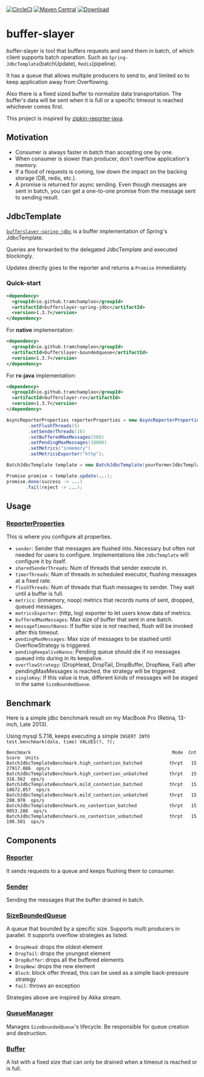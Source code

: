 [![CircleCI](https://circleci.com/gh/tramchamploo/buffer-slayer.svg?style=shield)](https://circleci.com/gh/tramchamploo/buffer-slayer)
[![Maven Central](https://maven-badges.herokuapp.com/maven-central/io.github.tramchamploo/bufferslayer-core/badge.svg)](https://maven-badges.herokuapp.com/maven-central/io.github.tramchamploo/bufferslayer-core)
[ ![Download](https://api.bintray.com/packages/tramchamploo/tramchamploo/buffer-slayer/images/download.svg) ](https://bintray.com/tramchamploo/tramchamploo/buffer-slayer/_latestVersion)

# buffer-slayer
buffer-slayer is tool that buffers requests and send them in batch, of which client supports batch operation. Such as `Spring-JdbcTemplate`(batchUpdate), `Redis`(pipeline).

It has a queue that allows multiple producers to send to, and limited so to keep application away from Overflowing. 

Also there is a fixed sized buffer to normalize data transportation. The buffer's data will be sent when it is full or a specific timeout is reached whichever comes first.

This project is inspired by [zipkin-reporter-java](https://github.com/openzipkin/zipkin-reporter-java).
 
## Motivation
* Consumer is always faster in batch than accepting one by one.
* When consumer is slower than producer, don't overflow application's memory.
* If a flood of requests is coming, low down the impact on the backing storage (DB, redis, etc.).
* A promise is returned for async sending. Even though messages are sent in batch, you can get a one-to-one promise from the message sent to sending result.

## JdbcTemplate
[`bufferslayer-spring-jdbc`](/jdbc) is a buffer implementation of Spring's JdbcTemplate.

Queries are forwarded to the delegated JdbcTemplate and executed blockingly.

Updates directly goes to the reporter and returns a `Promise` immediately.

### Quick-start
```xml
<dependency>
  <groupId>io.github.tramchamploo</groupId>
  <artifactId>bufferslayer-spring-jdbc</artifactId>
  <version>1.3.7</version>
</dependency>
```

For **native** implementation:
```xml
<dependency>
  <groupId>io.github.tramchamploo</groupId>
  <artifactId>bufferslayer-boundedqueue</artifactId>
  <version>1.3.7</version>
</dependency>
```

For **rx-java** implementation:
```xml
<dependency>
  <groupId>io.github.tramchamploo</groupId>
  <artifactId>bufferslayer-rx</artifactId>
  <version>1.3.7</version>
</dependency>
```

```java
AsyncReporterProperties reporterProperties = new AsyncReporterProperties()
        .setFlushThreads(5)
        .setSenderThreads(10)
        .setBufferedMaxMessages(500)
        .setPendingMaxMessages(10000)
        .setMetrics("inmemory")
        .setMetricsExporter("http");

BatchJdbcTemplate template = new BatchJdbcTemplate(yourFormerJdbcTemplate, reporterProperties);

Promise promise = template.update(...);
promise.done(success -> ...)
       .fail(reject -> ...);
```

## Usage

### [ReporterProperties](boundedqueue/src/main/java/io/github/tramchamploo/bufferslayer/ReporterProperties.java)
This is where you configure all properties.

* `sender`: Sender that messages are flushed into. Necessary but often not needed for users to configure. Implementations like `JdbcTemplate` will configure it by itself.
* `sharedSenderThreads`: Num of threads that sender execute in.
* `timerThreads`: Num of threads in scheduled executor, flushing messages at a fixed rate.
* `flushThreads`: Num of threads that flush messages to sender. They wait until a buffer is full.
* `metrics`: (inmemory, noop) metrics that records nums of sent, dropped, queued messages.
* `metricsExporter`: (http, log) exporter to let users know data of metrics.
* `bufferedMaxMessages`: Max size of buffer that sent in one batch.
* `messageTimeoutNanos`: If buffer size is not reached, flush will be invoked after this timeout.
* `pendingMaxMessages`: Max size of messages to be stashed until OverflowStrategy is triggered.
* `pendingKeepaliveNanos`: Pending queue should die if no messages queued into during in its keepalive.
* `overflowStrategy`: (DropHead, DropTail, DropBuffer, DropNew, Fail) after pendingMaxMessages is reached, the strategy will be triggered.
* `singleKey`: If this value is true, different kinds of messages will be staged in the same `SizeBoundedQueue`.

## Benchmark
Here is a simple jdbc benchmark result on my MacBook Pro (Retina, 13-inch, Late 2013).

Using mysql 5.7.18, keeps executing a simple `INSERT INTO test.benchmark(data, time) VALUES(?, ?);`

```
Benchmark                                                    Mode  Cnt       Score  Units
BatchJdbcTemplateBenchmark.high_contention_batched          thrpt   15   27917.086  ops/s
BatchJdbcTemplateBenchmark.high_contention_unbatched        thrpt   15     316.562  ops/s
BatchJdbcTemplateBenchmark.mild_contention_batched          thrpt   15   18672.057  ops/s
BatchJdbcTemplateBenchmark.mild_contention_unbatched        thrpt   15     280.970  ops/s
BatchJdbcTemplateBenchmark.no_contention_batched            thrpt   15    9053.288  ops/s
BatchJdbcTemplateBenchmark.no_contention_unbatched          thrpt   15     198.581  ops/s
```

## Components

### [Reporter](core/src/main/java/io/github/tramchamploo/bufferslayer/Reporter.java)
It sends requests to a queue and keeps flushing them to consumer.

### [Sender](core/src/main/java/io/github/tramchamploo/bufferslayer/Sender.java)
Sending the messages that the buffer drained in batch.

### [SizeBoundedQueue](boundedqueue/src/main/java/io/github/tramchamploo/bufferslayer/SizeBoundedQueue.java)
A queue that bounded by a specific size. Supports multi producers in parallel. 
It supports overflow strategies as listed.

* `DropHead`: drops the oldest element
* `DropTail`: drops the youngest element
* `DropBuffer`: drops all the buffered elements
* `DropNew`: drops the new element
* `Block`: block offer thread, this can be used as a simple back-pressure strategy
* `Fail`: throws an exception

Strategies above are inspired by Akka stream. 

### [QueueManager](boundedqueue/src/main/java/io/github/tramchamploo/bufferslayer/QueueManager.java)
Manages `SizeBoundedQueue`'s lifecycle. 
Be responsible for queue creation and destruction.

### [Buffer](boundedqueue/src/main/java/io/github/tramchamploo/bufferslayer/Buffer.java)
A list with a fixed size that can only be drained when a timeout is reached or is full.